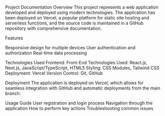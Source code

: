 Project Documentation
Overview
This project represents a web application developed and deployed using modern technologies. The application has been deployed on Vercel, a popular platform for static site hosting and serverless functions, and the source code is maintained in a GitHub repository with comprehensive documentation.

Features
<!-- Describe the key features of your application here. For example: -->
Responsive design for multiple devices
User authentication and authorization
Real-time data processing

Technologies Used
Frontend: Front-End Technologies Used: React.js, Next.js, JavaScript/TypeScript, HTML5
Styling: CSS Modules, Tailwind CSS
Deployment: Vercel
Version Control: Git, GitHub

Deployment
The application is deployed on Vercel, which allows for seamless integration with GitHub and automatic deployments from the main branch. 

Usage Guide
User registration and login process
Navigation through the application
How to perform key actions
Troubleshooting common issues

